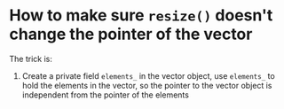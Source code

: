 # How to make sure `resize()` doesn't change the pointer of the vector

The trick is:
1. Create a private field `elements_` in the vector object, use `elements_` to hold the elements in the vector, so the pointer to the vector object is independent from the pointer of the elements
